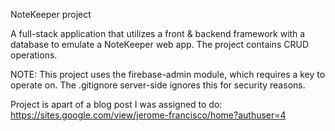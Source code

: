 NoteKeeper project

A full-stack application that utilizes a front & backend framework with a database to emulate a NoteKeeper web app. The project contains CRUD operations.

NOTE: This project uses the firebase-admin module, which requires a key to operate on. The .gitignore server-side ignores this for security reasons.

Project is apart of a blog post I was assigned to do: https://sites.google.com/view/jerome-francisco/home?authuser=4
